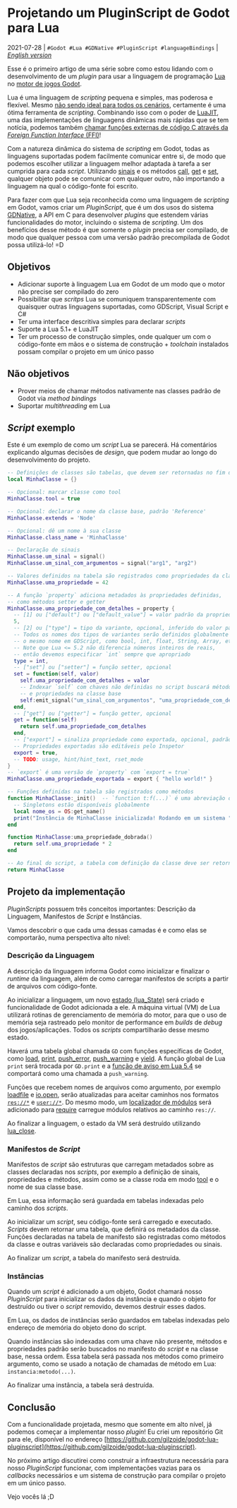 # Projetando um PluginScript de Godot para Lua
2021-07-28 | `#Godot #Lua #GDNative #PluginScript #languageBindings` | [*English version*](1-design-en.md)

Esse é o primeiro artigo de uma série sobre como estou lidando com o
desenvolvimento de um *plugin* para usar a linguagem de programação [Lua](https://www.lua.org/portugues.html) no [motor de jogos Godot](https://godotengine.org/).

Lua é uma linguagem de *scripting* pequena e simples, mas poderosa e flexível.
Mesmo [não sendo ideal para todos os cenários](https://docs.godotengine.org/pt_BR/stable/about/faq.html#what-were-the-motivations-behind-creating-gdscript),
certamente é uma ótima ferramenta de *scripting*.
Combinando isso com o poder de [LuaJIT](https://luajit.org/), uma das
implementações de linguagens dinâmicas mais rápidas que se tem notícia, podemos
também [chamar funções externas de código C através da *Foreign Function Interface* (FFI)](https://luajit.org/ext_ffi.html)!

Com a natureza dinâmica do sistema de *scripting* em Godot,
todas as linguagens suportadas podem facilmente comunicar entre si, de
modo que podemos escolher utilizar a linguagem melhor
adaptada à tarefa a ser cumprida para cada *script*.
Utilizando [sinais](https://docs.godotengine.org/pt_BR/stable/getting_started/step_by_step/signals.html)
e os métodos [call](https://docs.godotengine.org/pt_BR/stable/classes/class_object.html#class-object-method-call),
[get](https://docs.godotengine.org/pt_BR/stable/classes/class_object.html#id1)
e [set](https://docs.godotengine.org/pt_BR/stable/classes/class_object.html#id4),
qualquer objeto pode se comunicar com qualquer outro, não importando
a linguagem na qual o código-fonte foi escrito.

Para fazer com que Lua seja reconhecida como uma linguagem de
*scripting* em Godot, vamos criar um *PluginScript*, que é um dos usos
do sistema [GDNative](https://docs.godotengine.org/pt_BR/stable/getting_started/step_by_step/scripting.html#gdnative-c),
a API em C para desenvolver *plugins* que estendem várias
funcionalidades do motor, incluindo o sistema de *scripting*.
Um dos benefícios desse método é que somente o *plugin* precisa ser
compilado, de modo que qualquer pessoa com uma versão padrão
precompilada de Godot possa utilizá-lo! =D


## Objetivos
- Adicionar suporte à linguagem Lua em Godot de um modo que o motor não
  precise ser compilado do zero
- Possibilitar que *scritps* Lua se comuniquem transparentemente com
  quaisquer outras linguagens suportadas, como GDScript, Visual Script e C#
- Ter uma interface descritiva simples para declarar *scripts*
- Suporte a Lua 5.1+ e LuaJIT
- Ter um processo de construção simples, onde qualquer um com o
  código-fonte em mãos e o sistema de construção + *toolchain*
  instalados possam compilar o projeto em um único passo


## Não objetivos
- Prover meios de chamar métodos nativamente nas classes padrão de Godot
  via *method bindings*
- Suportar *multithreading* em Lua


## *Script* exemplo
Este é um exemplo de como um *script* Lua se parecerá. Há comentários
explicando algumas decisões de *design*, que podem mudar ao longo do
desenvolvimento do projeto.

```lua
-- Definições de classes são tabelas, que devem ser retornadas no fim do script
local MinhaClasse = {}

-- Opcional: marcar classe como tool
MinhaClasse.tool = true

-- Opcional: declarar o nome da classe base, padrão 'Reference'
MinhaClasse.extends = 'Node'

-- Opcional: dê um nome à sua classe
MinhaClasse.class_name = 'MinhaClasse'

-- Declaração de sinais
MinhaClasse.um_sinal = signal()
MinhaClasse.um_sinal_com_argumentos = signal("arg1", "arg2")

-- Valores definidos na tabela são registrados como propriedades da classe
MinhaClasse.uma_propriedade = 42

-- A função `property` adiciona metadados às propriedades definidas,
-- como métodos setter e getter
MinhaClasse.uma_propriedade_com_detalhes = property {
  -- [1] ou ["default"] ou ["default_value"] = valor padrão da propriedade
  5,
  -- [2] ou ["type"] = tipo da variante, opcional, inferido do valor padrão
  -- Todos os nomes dos tipos de variantes serão definidos globalmente com
  -- o mesmo nome em GDScript, como bool, int, float, String, Array, etc...
  -- Note que Lua <= 5.2 não diferencia números inteiros de reais,
  -- então devemos especificar `int` sempre que apropriado
  type = int,
  -- ["set"] ou ["setter"] = função setter, opcional
  set = function(self, valor)
    self.uma_propriedade_com_detalhes = valor
    -- Indexar `self` com chaves não definidas no script buscará métodos
    -- e propriedades na classe base
    self:emit_signal("um_sinal_com_argumentos", "uma_propriedade_com_detalhes", valor)
  end,
  -- ["get"] ou ["getter"] = função getter, opcional
  get = function(self)
    return self.uma_propriedade_com_detalhes
  end,
  -- ["export"] = sinaliza propriedade como exportada, opcional, padrão false
  -- Propriedades exportadas são editáveis pelo Inspetor
  export = true,
  -- TODO: usage, hint/hint_text, rset_mode
}
-- `export` é uma versão de `property` com `export = true`
MinhaClasse.uma_propriedade_exportada = export { "hello world!" }

-- Funções definidas na tabela são registrados como métodos
function MinhaClasse:_init()  -- `function t:f(...)` é uma abreviação de `function t.f(self, ...)`
  -- Singletons estão disponíveis globalmente
  local nome_os = OS:get_name()
  print("Instância de MinhaClasse inicializada! Rodando em um sistema " .. nome_os)
end

function MinhaClasse:uma_propriedade_dobrada()
  return self.uma_propriedade * 2
end

-- Ao final do script, a tabela com definição da classe deve ser retornada
return MinhaClasse
```


## Projeto da implementação
*PluginScripts* possuem três conceitos importantes: Descrição da
Linguagem, Manifestos de *Script* e Instâncias.

Vamos descobrir o que cada uma dessas camadas é e como elas se
comportarão, numa perspectiva alto nível:


### Descrição da Linguagem
A descrição da linguagem informa Godot como inicializar e finalizar o
*runtime* da linguagem, além de como carregar manifestos de scripts a
partir de arquivos com código-fonte.

Ao inicializar a linguagem, um novo [estado (lua_State)](https://www.lua.org/manual/5.2/pt/manual.html#lua_State) 
será criado e funcionalidade de Godot adicionada a ele.
A máquina virtual (VM) de Lua utilizará rotinas de gerenciamento de memória do motor, para
que o uso de memória seja rastreado pelo monitor de performance em
*builds* de *debug* dos jogos/aplicações.
Todos os *scripts* compartilharão desse mesmo estado.

Haverá uma tabela global chamada `GD` com funções específicas de Godot,
como [load](https://docs.godotengine.org/pt_BR/stable/classes/class_%40gdscript.html#class-gdscript-method-load),
[print](https://docs.godotengine.org/pt_BR/stable/classes/class_%40gdscript.html#class-gdscript-method-print),
[push_error](https://docs.godotengine.org/pt_BR/stable/classes/class_%40gdscript.html#class-gdscript-method-push-error),
[push_warning](https://docs.godotengine.org/pt_BR/stable/classes/class_%40gdscript.html#class-gdscript-method-push-warning)
e [yield](https://docs.godotengine.org/pt_BR/stable/classes/class_%40gdscript.html#class-gdscript-method-yield).
A função global de Lua `print` será trocada por `GD.print` e a 
[função de aviso em Lua 5.4](https://www.lua.org/manual/5.4/manual.html#lua_WarnFunction)
se comportará como uma chamada a `push_warning`.

Funções que recebem nomes de arquivos como argumento, por exemplo
[loadfile](https://www.lua.org/manual/5.2/pt/manual.html#pdf-loadfile)
e [io.open](https://www.lua.org/manual/5.2/pt/manual.html#pdf-io.open),
serão atualizadas para aceitar caminhos nos formatos [`res://*`](https://docs.godotengine.org/pt_BR/stable/tutorials/io/data_paths.html#resource-path)
e [`user://*`](https://docs.godotengine.org/pt_BR/stable/tutorials/io/data_paths.html#user-path-persistent-data).
Do mesmo modo, um [localizador de módulos](https://www.lua.org/manual/5.2/pt/manual.html#pdf-package.searchers)
será adicionado para [require](https://www.lua.org/manual/5.2/pt/manual.html#pdf-require)
carregue módulos relativos ao caminho `res://`.

Ao finalizar a linguagem, o estado da VM será destruído utilizando
[lua_close](https://www.lua.org/manual/5.2/pt/manual.html#lua_close).


### Manifestos de *Script*
Manifestos de *script* são estruturas que carregam metadados sobre as
classes declaradas nos *scripts*, por exemplo a definição de sinais,
propriedades e métodos, assim como se a classe roda em modo
[tool](https://docs.godotengine.org/pt_BR/stable/tutorials/misc/running_code_in_the_editor.html)
e o nome de sua classe base.

Em Lua, essa informação será guardada em tabelas indexadas pelo caminho
dos *scripts*.

Ao inicializar um *script*, seu código-fonte será carregado e executado.
*Scripts* devem retornar uma tabela, que definirá os metadados da classe.
Funções declaradas na tabela de manifesto são registradas como métodos
da classe e outras variáveis são declaradas como propriedades ou sinais.

Ao finalizar um *script*, a tabela do manifesto será destruída.


### Instâncias
Quando um *script* é adicionado a um objeto, Godot chamará nosso
*PluginScript* para inicializar os dados da instância e quando o objeto
for destruído ou tiver o *script* removido, devemos destruir esses
dados.

Em Lua, os dados de instâncias serão guardados em tabelas indexadas pelo
endereço de memória do objeto dono do script.

Quando instâncias são indexadas com uma chave não presente, métodos e
propriedades padrão serão buscados no manifesto do *script* e na classe
base, nessa ordem.
Essa tabela será passada nos métodos como primeiro argumento, como se
usado a notação de chamadas de método em Lua: `instancia:metodo(...)`.

Ao finalizar uma instância, a tabela será destruída.


## Conclusão
Com a funcionalidade projetada, mesmo que somente em alto nível, já
podemos começar a implementar nosso *plugin*!
Eu criei um repositório Git para ele, disponível no endereço
[https://github.com/gilzoide/godot-lua-pluginscript](https://github.com/gilzoide/godot-lua-pluginscript).

No próximo artigo discutirei como construir a infraestrutura necessária
para nosso *PluginScript* funcionar, com implementações vazias para os
*callbacks* necessários e um sistema de construção para compilar o
projeto em um único passo.

Vejo vocês lá ;D
